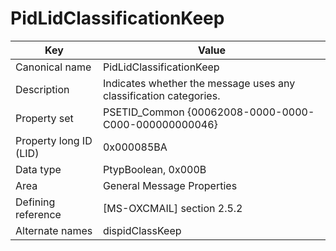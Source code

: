 # PidLidClassificationKeep

| Key | Value |
|---|---|
| Canonical name | PidLidClassificationKeep |
| Description | Indicates whether the message uses any classification categories. |
| Property set | PSETID_Common {00062008-0000-0000-C000-000000000046} |
| Property long ID (LID) | 0x000085BA |
| Data type | PtypBoolean, 0x000B |
| Area | General Message Properties |
| Defining reference | [MS-OXCMAIL] section 2.5.2 |
| Alternate names | dispidClassKeep |
